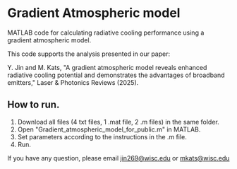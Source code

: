 # Gradient Atmospheric model

MATLAB code for calculating radiative cooling performance using a gradient atmospheric model.

This code supports the analysis presented in our paper:

Y. Jin and M. Kats, "A gradient atmospheric model reveals enhanced radiative cooling potential and demonstrates the advantages of broadband emitters,"
Laser & Photonics Reviews (2025).

## How to run.

1. Download all files (4 txt files, 1 .mat file, 2 .m files) in the same folder.
2. Open "Gradient_atmospheric_model_for_public.m" in MATLAB.
3. Set parameters according to the instructions in the .m file.
4. Run.

If you have any question, please email jin269@wisc.edu or mkats@wisc.edu
